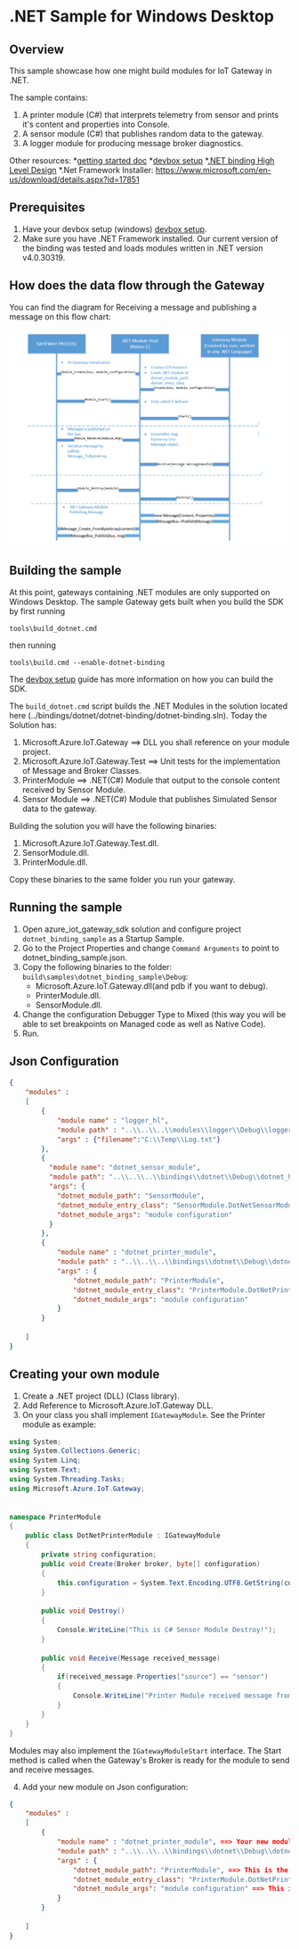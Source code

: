 .NET Sample for Windows Desktop
===============================

Overview
--------

This sample showcase how one might build modules for IoT Gateway in .NET.

The sample contains:

1. A printer module (C#) that interprets telemetry from sensor and prints it's content and properties into Console.
2. A sensor module (C#) that publishes random data to the gateway.
3. A logger module for producing message broker diagnostics.

Other resources:
*[getting started doc](getting_started.md)
*[devbox setup](devbox_setup.md)
*[.NET binding High Level Design](../bindings/dotnet/devdoc/dotnet_bindings_hld.md)
*.Net Framework Installer: https://www.microsoft.com/en-us/download/details.aspx?id=17851

Prerequisites
--------------
1. Have your devbox setup (windows) [devbox setup](devbox_setup.md).
2. Make sure you have .NET Framework installed. Our current version of the binding was tested and loads modules written in .NET version v4.0.30319.

How does the data flow through the Gateway
------------------------------------------
You can find the diagram for Receiving a message and publishing a message on this flow chart:

![](../bindings/dotnet/devdoc/images/flow_chart.png)


Building the sample
-------------------
At this point, gateways containing .NET modules are only supported on Windows 
Desktop. The sample Gateway gets built when you build the SDK by first running
``` 
tools\build_dotnet.cmd
```
then running 
```
tools\build.cmd --enable-dotnet-binding
```

The
[devbox setup](devbox_setup.md) guide has more information on how you can build the SDK.

The `build_dotnet.cmd` script builds the .NET Modules in the solution located here (../bindings/dotnet/dotnet-binding/dotnet-binding.sln).
Today the Solution has: 
1. Microsoft.Azure.IoT.Gateway ==> DLL you shall reference on your module project.
2. Microsoft.Azure.IoT.Gateway.Test ==> Unit tests for the implementation of Message and Broker Classes.
3. PrinterModule ==> .NET(C#) Module that output to the console content received by Sensor Module.
4. Sensor Module ==> .NET(C#) Module that publishes Simulated Sensor data to the gateway.

Building the solution you will have the following binaries: 
1. Microsoft.Azure.IoT.Gateway.Test.dll.
2. SensorModule.dll.
3. PrinterModule.dll.

Copy these binaries to the same folder you run your gateway. 

Running the sample
------------------
1. Open azure_iot_gateway_sdk solution and configure project `dotnet_binding_sample` as a Startup Sample.
2. Go to the Project Properties and change `Command Arguments` to point to dotnet_binding_sample.json.
3. Copy the following binaries to the folder: `build\samples\dotnet_binding_sample\Debug`:
    * Microsoft.Azure.IoT.Gateway.dll(and pdb if you want to debug).
    * PrinterModule.dll.
    * SensorModule.dll.
4. Change the configuration Debugger Type to Mixed (this way you will be able to set breakpoints on Managed code as well as Native Code).
5. Run.




Json Configuration
------------------
```json
{
    "modules" :
    [
        {
            "module name" : "logger_hl",
            "module path" : "..\\..\\..\\modules\\logger\\Debug\\logger_hl.dll",
            "args" : {"filename":"C:\\Temp\\Log.txt"} 
        },
        {
          "module name": "dotnet_sensor_module",
          "module path": "..\\..\\..\\bindings\\dotnet\\Debug\\dotnet_hl.dll",
          "args": {
            "dotnet_module_path": "SensorModule",
            "dotnet_module_entry_class": "SensorModule.DotNetSensorModule",
            "dotnet_module_args": "module configuration"
          }
        },
        {
            "module name" : "dotnet_printer_module",
            "module path" : "..\\..\\..\\bindings\\dotnet\\Debug\\dotnet_hl.dll",
            "args" : {
                "dotnet_module_path": "PrinterModule",
                "dotnet_module_entry_class": "PrinterModule.DotNetPrinterModule",
                "dotnet_module_args": "module configuration"
            }
        }

    ]
}
```

Creating your own module
------------------------
1. Create a .NET project (DLL) (Class library).
2. Add Reference to Microsoft.Azure.IoT.Gateway DLL.
3. On your class you shall implement `IGatewayModule`.
   See the Printer module as example:
~~~~~~~~~~~~~~~~~~~~~~~~~~~~~~~~~~~~~~~~~~~~~~~~~~~~~~~~~~~~~~~~~~~~~~~~~~ C#
using System;
using System.Collections.Generic;
using System.Linq;
using System.Text;
using System.Threading.Tasks;
using Microsoft.Azure.IoT.Gateway;


namespace PrinterModule
{
    public class DotNetPrinterModule : IGatewayModule
    {
        private string configuration;
        public void Create(Broker broker, byte[] configuration)
        {
            this.configuration = System.Text.Encoding.UTF8.GetString(configuration);
        }

        public void Destroy()
        {
            Console.WriteLine("This is C# Sensor Module Destroy!");
        }

        public void Receive(Message received_message)
        {
            if(received_message.Properties["source"] == "sensor")
            {
                Console.WriteLine("Printer Module received message from Sensor. Content: " + System.Text.Encoding.UTF8.GetString(received_message.Content, 0, received_message.Content.Length));
            }
        }
    }
}
~~~~~~~~~~~~~~~~~~~~~~~~~~~~~~~~~~~~~~~~~~~~~~~~~~~~~~~~~~~~~~~~~~~~~~~~~~

Modules may also implement the `IGatewayModuleStart` interface.  The Start method is called when the Gateway's Broker is ready for the module to send and receive messages. 

4. Add your new module on Json configuration:
```json
{
    "modules" :
    [
        {
            "module name" : "dotnet_printer_module", ==> Your new module name. 
            "module path" : "..\\..\\..\\bindings\\dotnet\\Debug\\dotnet_hl.dll", ==> This is the location where the dotnet_hl.dll is located.
            "args" : {
                "dotnet_module_path": "PrinterModule", ==> This is the name of your module dll. On this sample it is PrinterModule.dll
                "dotnet_module_entry_class": "PrinterModule.DotNetPrinterModule", ==> This is the name of your Class (Namespace.ClassName) that implements IGatewayModule.
                "dotnet_module_args": "module configuration" ==> This is any configuration you want to use on your sample. It will be passed to you as a byte[] that should be converted to an UTF-8 Encoded String, you can add a JSON configuration in it.
            }
        }

    ]
}
```